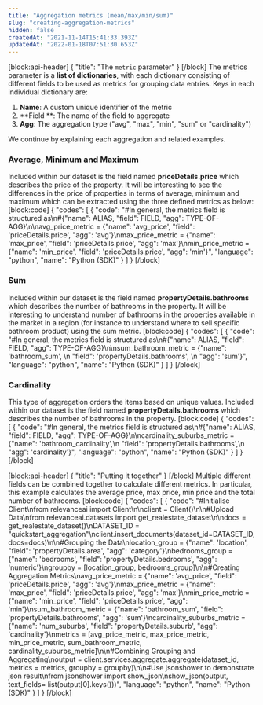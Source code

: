 ```yaml
---
title: "Aggregation metrics (mean/max/min/sum)"
slug: "creating-aggregation-metrics"
hidden: false
createdAt: "2021-11-14T15:41:33.393Z"
updatedAt: "2022-01-18T07:51:30.653Z"
---
```

[block:api-header]
{
  "title": "The `metric` parameter"
}
[/block]
The metrics parameter is a **list of dictionaries**, with each dictionary consisting of different fields to be used as metrics for grouping data entries.  Keys in each individual dictionary are:
1. **Name**: A custom unique identifier of the metric
2. **Field **: The name of the field to aggregate
3. **Agg**: The aggregation type ("avg", "max", "min", "sum" or "cardinality")

We continue by explaining each aggregation and related examples.

### Average, Minimum and Maximum
Included within our dataset is the field named **priceDetails.price** which describes the price of the property. It will be interesting to see the differences in the price of properties in terms of average, minimum and maximum which can be extracted using the three defined metrics as below:
[block:code]
{
  "codes": [
    {
      "code": "#In general, the metrics field is structured as\n#{\"name\": ALIAS, \"field\": FIELD, \"agg\": TYPE-OF-AGG}\n\navg_price_metric = {\"name\": 'avg_price', \"field\": 'priceDetails.price', \"agg\": 'avg'}\nmax_price_metric = {\"name\": 'max_price', \"field\": 'priceDetails.price', \"agg\": 'max'}\nmin_price_metric = {\"name\": 'min_price', \"field\": 'priceDetails.price', \"agg\": 'min'}",
      "language": "python",
      "name": "Python (SDK)"
    }
  ]
}
[/block]
### Sum
Included within our dataset is the field named **propertyDetails.bathrooms** which describes the number of bathrooms in the property.  It will be interesting to understand number of bathrooms in the properties available in the market in a region (for instance to understand where to sell specific bathroom product) using the sum metric.
[block:code]
{
  "codes": [
    {
      "code": "#In general, the metrics field is structured as\n#{\"name\": ALIAS, \"field\": FIELD, \"agg\": TYPE-OF-AGG}\n\nsum_bathroom_metric = {\"name\": 'bathroom_sum', \n                       \"field\": 'propertyDetails.bathrooms', \n                       \"agg\": 'sum'}",
      "language": "python",
      "name": "Python (SDK)"
    }
  ]
}
[/block]
### Cardinality
This type of aggregation orders the items based on unique values. Included within our dataset is the field named **propertyDetails.bathrooms** which describes the number of bathrooms in the property.
[block:code]
{
  "codes": [
    {
      "code": "#In general, the metrics field is structured as\n#{\"name\": ALIAS, \"field\": FIELD, \"agg\": TYPE-OF-AGG}\n\ncardinality_suburbs_metric = {\"name\": 'bathroom_cardinality',\n                              \"field\": 'propertyDetails.bathrooms',\n                              \"agg\": 'cardinality'}",
      "language": "python",
      "name": "Python (SDK)"
    }
  ]
}
[/block]

[block:api-header]
{
  "title": "Putting it together"
}
[/block]
Multiple different fields can be combined together to calculate different metrics. In particular, this example calculates the average price, max price, min price and the total number of bathrooms.
[block:code]
{
  "codes": [
    {
      "code": "#Initialise Client\nfrom relevanceai import Client\n\nclient = Client()\n\n#Upload Data\nfrom relevanceai.datasets import get_realestate_dataset\n\ndocs = get_realestate_dataset()\nDATASET_ID = \"quickstart_aggregation\"\nclient.insert_documents(dataset_id=DATASET_ID, docs=docs)\n\n#Grouping the Data\nlocation_group = {\"name\": 'location', \"field\": 'propertyDetails.area', \"agg\": 'category'}\nbedrooms_group = {\"name\": 'bedrooms', \"field\": 'propertyDetails.bedrooms', \"agg\": 'numeric'}\ngroupby = [location_group, bedrooms_group]\n\n#Creating Aggregation Metrics\navg_price_metric = {\"name\": 'avg_price', \"field\": 'priceDetails.price', \"agg\": 'avg'}\nmax_price_metric = {\"name\": 'max_price', \"field\": 'priceDetails.price', \"agg\": 'max'}\nmin_price_metric = {\"name\": 'min_price', \"field\": 'priceDetails.price', \"agg\": 'min'}\nsum_bathroom_metric = {\"name\": 'bathroom_sum', \"field\": 'propertyDetails.bathrooms', \"agg\": 'sum'}\ncardinality_suburbs_metric = {\"name\": 'num_suburbs', \"field\": 'propertyDetails.suburb', \"agg\": 'cardinality'}\nmetrics = [avg_price_metric, max_price_metric, min_price_metric, sum_bathroom_metric, cardinality_suburbs_metric]\n\n#Combining Grouping and Aggregating\noutput = client.services.aggregate.aggregate(dataset_id, metrics = metrics, groupby = groupby)\n\n#Use jsonshower to demonstrate json result\nfrom jsonshower import show_json\nshow_json(output, text_fields= list(output[0].keys()))",
      "language": "python",
      "name": "Python (SDK)"
    }
  ]
}
[/block]
